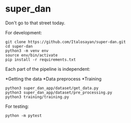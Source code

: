 # super_dan
Don't go to that street today. 

For development:
```
git clone https://github.com/Italosayan/super-dan.git
cd super-dan
python3 -m venv env
source env/bin/activate
pip install -r requirements.txt
```

Each part of the pipeline is independent:

*Getting the data
*Data preprocess
*Training

```
python3 super_dan_app/dataset/get_data.py
python3 super_dan_app/dataset/pre_processing.py
python3 training/training.py
```

For testing:

```
python -m pytest
```
